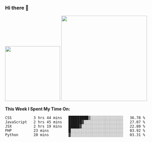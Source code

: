 ### Hi there 👋

<!--
**nestor22/nestor22** is a ✨ _special_ ✨ repository because its `README.md` (this file) appears on your GitHub profile.

Here are some ideas to get you started:

- 🔭 I’m currently working on ...
- 🌱 I’m currently learning ...
- 👯 I’m looking to collaborate on ...
- 🤔 I’m looking for help with ...
- 💬 Ask me about ...
- 📫 How to reach me: ...
- 😄 Pronouns: ...
- ⚡ Fun fact: ...
-->


<img height="180em" src="https://github-readme-stats.vercel.app/api?username=nestor22&show_icons=true&hide_border=true&&count_private=true&include_all_commits=true&theme=radical" />
<img height="280em" src="https://github-readme-stats.vercel.app/api/top-langs/?username=nestor22&layout=compact)](https://github.com/nestor22/github-readme-stats&theme=radical"  />



**This Week I Spent My Time On:**
<!--START_SECTION:waka-->
```text
CSS          3 hrs 44 mins   █████████▒░░░░░░░░░░░░░░░   36.78 % 
JavaScript   2 hrs 45 mins   ██████▓░░░░░░░░░░░░░░░░░░   27.07 % 
JSX          2 hrs 19 mins   █████▓░░░░░░░░░░░░░░░░░░░   22.80 % 
PHP          23 mins         █░░░░░░░░░░░░░░░░░░░░░░░░   03.92 % 
Python       20 mins         ▓░░░░░░░░░░░░░░░░░░░░░░░░   03.31 % 
```
<!--END_SECTION:waka-->


